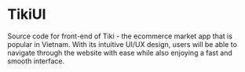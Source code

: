 # TikiUI
Source code for front-end of Tiki - the ecommerce market app that is popular in Vietnam.   With its intuitive UI/UX design, users will be able to navigate through the website with ease while also enjoying a fast and smooth interface. 
